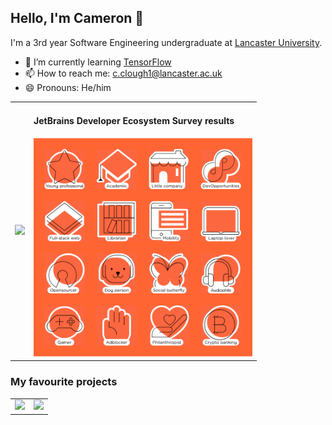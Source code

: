 ## Hello, I'm Cameron 👋

I'm a 3rd year Software Engineering undergraduate at [Lancaster University](https://www.lancaster.ac.uk/scc/).

- 🌱 I’m currently learning [TensorFlow](https://www.tensorflow.org/)
- 📫 How to reach me: [c.clough1@lancaster.ac.uk](mailto:c.clough1@lancaster.ac.uk)
- 😄 Pronouns: He/him

<table>
  <tr>
    <td>
      <a href="https://github.com/anuraghazra/github-readme-stats" title="GitHub Statistics">
        <img src="https://github-readme-stats.vercel.app/api?username=IncognitoJam&count_private=true" />
      </a>
    </td>
    <td>
      <h4>JetBrains Developer Ecosystem Survey results</h4>
      <a href="https://lp.jetbrains.com/dv-2020/NwNqc8BeH4b0FBv1Cqj7/" title="JetBrains Survey Results">
        <img src="https://github.com/IncognitoJam/IncognitoJam/blob/master/jetbrains.png?raw=true" width="350" />
      </a>
    </td>
  </tr>
</table>

<h3>My favourite projects</h3>

<table>
  <tr>
    <td>
      <a href="https://github.com/commaai/openpilot" title="commaai/openpilot">
        <img src="https://github-readme-stats.vercel.app/api/pin/?username=commaai&repo=openpilot&show_owner=true" />
      </a>
    </td>
    <td>
      <a href="https://github.com/MKorostoff/1-pixel-wealth" title="MKorostoff/1-pixel-wealth">
        <img src="https://github-readme-stats.vercel.app/api/pin/?username=MKorostoff&repo=1-pixel-wealth&show_owner=true" />
      </a>
    </td>
  </tr>
</table>

<!--
**IncognitoJam/IncognitoJam** is a ✨ _special_ ✨ repository because its `README.md` (this file) appears on your GitHub profile.

Here are some ideas to get you started:

- 🔭 I’m currently working on ...
- 🌱 I’m currently learning ...
- 👯 I’m looking to collaborate on ...
- 🤔 I’m looking for help with ...
- 💬 Ask me about ...
- 📫 How to reach me: ...
- 😄 Pronouns: ...
- ⚡ Fun fact: ...
-->
